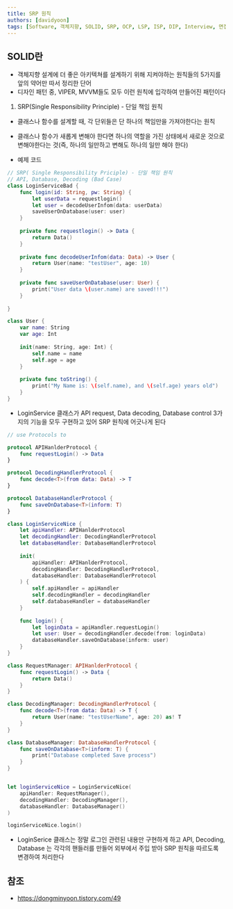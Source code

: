 ```yaml
---
title: SRP 원칙
authors: [davidyoon]
tags: [Software, 객체지향, SOLID, SRP, OCP, LSP, ISP, DIP, Interview, 면접, Single Responsibility Principle]
---
```

## SOLID란

- 객체지향 설계에 더 좋은 아키텍쳐를 설계하기 위해 지켜야하는 원칙들의 5가지를 앞의 약어만 따서 정리한 단어
- 디자인 패턴 중, VIPER, MVVM들도 모두 이런 원칙에 입각하여 만들어진 패턴이다

1. SRP(Single Responsibility Principle) - 단일 책임 원칙
- 클래스나 함수를 설계할 때, 각 단위들은 단 하나의 책임만을 가져야한다는 원칙
- 클래스나 함수가 새롭게 변해야 한다면 하나의 역할을 가진 상태에서 새로운 것으로 변해야한다는 것(즉, 하나의 일만하고 변해도 하나의 일만 해야 한다)

- 예제 코드
``` Swift
// SRP( Single Responsibility Priciple) - 단일 책임 원칙
// API, Database, Decoding (Bad Case)
class LoginServiceBad {
    func login(id: String, pw: String) {
        let userData = requestlogin()
        let user = decodeUserInfom(data: userData)
        saveUserOnDatabase(user: user)
    }
    
    private func requestlogin() -> Data {
        return Data()
    }
    
    private func decodeUserInfom(data: Data) -> User {
        return User(name: "testUser", age: 10)
    }
    
    private func saveUserOnDatabase(user: User) {
        print("User data \(user.name) are saved!!!")
    }
    
}

class User {
    var name: String
    var age: Int
    
    init(name: String, age: Int) {
        self.name = name
        self.age = age
    }
    
    private func toString() {
        print("My Name is: \(self.name), and \(self.age) years old")
    }
}
```
- LoginService 클래스가 API request, Data decoding, Database control 3가지의 기능을 모두 구현하고 있어 SRP 원칙에 어긋나게 된다

```Swift
// use Protocols to

protocol APIHanlderProtocol {
    func requestLogin() -> Data
}

protocol DecodingHandlerProtocol {
    func decode<T>(from data: Data) -> T
}

protocol DatabaseHandlerProtocol {
    func saveOnDatabase<T>(inform: T)
}

class LoginServiceNice {
    let apiHandler: APIHanlderProtocol
    let decodingHandler: DecodingHandlerProtocol
    let databaseHandler: DatabaseHandlerProtocol
    
    init(
        apiHandler: APIHanlderProtocol,
        decodingHandler: DecodingHandlerProtocol,
        databaseHandler: DatabaseHandlerProtocol
    ) {
        self.apiHandler = apiHandler
        self.decodingHandler = decodingHandler
        self.databaseHandler = databaseHandler
    }
    
    func login() {
        let loginData = apiHandler.requestLogin()
        let user: User = decodingHandler.decode(from: loginData)
        databaseHandler.saveOnDatabase(inform: user)
    }
}

class RequestManager: APIHanlderProtocol {
    func requestLogin() -> Data {
        return Data()
    }
}

class DecodingManager: DecodingHandlerProtocol {
    func decode<T>(from data: Data) -> T {
        return User(name: "testUserName", age: 20) as! T
    }
}

class DatabaseManager: DatabaseHandlerProtocol {
    func saveOnDatabase<T>(inform: T) {
        print("Database completed Save process")
    }
}


let loginServiceNice = LoginServiceNice(
    apiHandler: RequestManager(),
    decodingHandler: DecodingManager(),
    databaseHandler: DatabaseManager()
)

loginServiceNice.login()

```
- LoginSerice 클래스는 정말 로그인 관련된 내용만 구현하게 하고 API, Decoding, Database 는 각각의 핸들러를 만들어 외부에서 주입 받아 SRP 원칙을 따르도록 변경하여 처리한다


## 참조
- https://dongminyoon.tistory.com/49